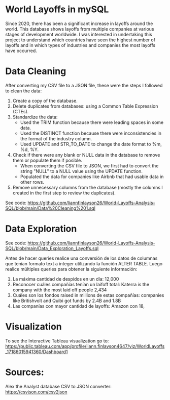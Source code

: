 # World Layoffs in mySQL
Since 2020, there has been a significant increase in layoffs around the world. This database shows layoffs from multiple companies at various stages of development worldwide. I was interested in undertaking this project to understand which countries have seen the highest number of layoffs and in which types of industries and companies the most layoffs have occurred.

# Data Cleaning
After converting my CSV file to a JSON file, these were the steps I followed to clean the data:
1. Create a copy of the database.
2. Delete duplicates from databases: using a Common Table Expression (CTEs).
3. Standardize the data:
   * Used the TRIM function because there were leading spaces in some data.
   * Used the DISTINCT function because there were inconsistencies in the format of the industry column.
   * Used UPDATE and STR_TO_DATE to change the date format to %m, %d, %Y.
5. Check if there were any blank or NULL data in the database to remove them or populate them if posible.
   * When converting the CSV file to JSON, we first had to convert the string "NULL" to a NULL value using the UPDATE function.
   * Populated the data for companies like Airbnb that had usable data in other rows.
7. Remove unnecessary columns from the database (mostly the columns I created in the first step to review the duplicates).

See code: https://github.com/liannfinlayson26/World-Layoffs-Analysis-SQL/blob/main/Data%20Cleaning%201.sql

# Data Exploration
See code: https://github.com/liannfinlayson26/World-Layoffs-Analysis-SQL/blob/main/Data_Exploration_Layoffs.sql

Antes de hacer queries realice una conversión de los datos de columnas que tenían formato text a integer utilizando la función ALTER TABLE. Luego realice múltiples queries para obtener la siguiente información: 
1. La máxima cantidad de despidos en un día: 12,000
2. Reconocer cuáles compañías tenían un laifoff total: Katerra is the company with the most laid off people 2,434
3. Cuáles son los fondos raised in millions de estas compañías: companies like Britishvolt and Quibi got funds by 2.4B and 1.8B 
4. Las companías con mayor cantidad de layoffs: Amazon con 18,


# Visualization
To see the Interactive Tableau visualization go to:
https://public.tableau.com/app/profile/liann.finlayson4647/viz/WorldLayoffs_17186015941360/Dashboard1


# Sources:
Alex the Analyst database
CSV to JSON converter: https://csvjson.com/csv2json
